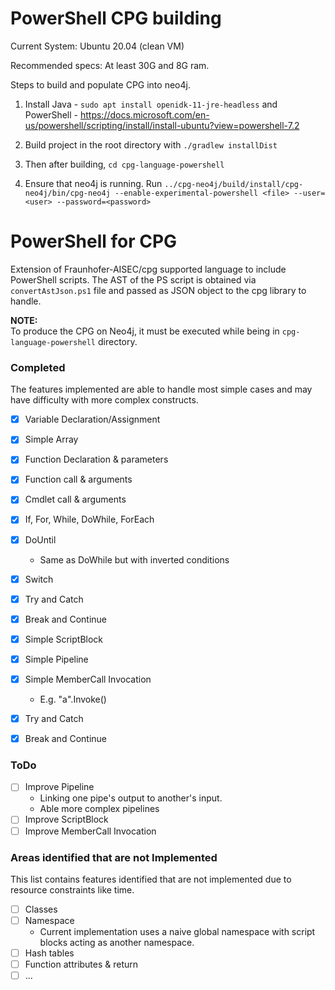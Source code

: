 # PowerShell CPG building
Current System: Ubuntu 20.04 (clean VM)

Recommended specs: At least 30G and 8G ram.

Steps to build and populate CPG into neo4j.
1. Install Java - `sudo apt install openidk-11-jre-headless` and   
PowerShell -  https://docs.microsoft.com/en-us/powershell/scripting/install/install-ubuntu?view=powershell-7.2

2. Build project in the root directory with `./gradlew installDist`

3. Then after building, `cd cpg-language-powershell`

4. Ensure that neo4j is running. Run `../cpg-neo4j/build/install/cpg-neo4j/bin/cpg-neo4j --enable-experimental-powershell <file> --user=<user> --password=<password>` 


# PowerShell for CPG
Extension of Fraunhofer-AISEC/cpg supported language to include PowerShell scripts.
The AST of the PS script is obtained via `convertAstJson.ps1` file and passed as JSON object
to the cpg library to handle.  

**NOTE:**  
To produce the CPG on Neo4j, it must be executed while being in `cpg-language-powershell` directory.

### Completed
The features implemented are able to handle most simple cases and may have difficulty with more complex constructs.
- [x] Variable Declaration/Assignment
- [x] Simple Array 
- [x] Function Declaration & parameters
- [x] Function call & arguments
- [x] Cmdlet call & arguments
- [x] If, For, While, DoWhile, ForEach
- [x] DoUntil
  - Same as DoWhile but with inverted conditions
- [x] Switch
- [x] Try and Catch
- [x] Break and Continue

- [x] Simple ScriptBlock
- [x] Simple Pipeline 
- [x] Simple MemberCall Invocation 
  - E.g. "a".Invoke()
- [x] Try and Catch 
- [x] Break and Continue

### ToDo  
- [ ] Improve Pipeline
  - Linking one pipe's output to another's input.
  - Able more complex pipelines
- [ ] Improve ScriptBlock
- [ ] Improve MemberCall Invocation

### Areas identified that are not Implemented
This list contains features identified that are not implemented due to resource constraints like time.
- [ ] Classes
- [ ] Namespace
  - Current implementation uses a naive global namespace with script blocks acting as another namespace.
- [ ] Hash tables
- [ ] Function attributes & return
- [ ] ...
